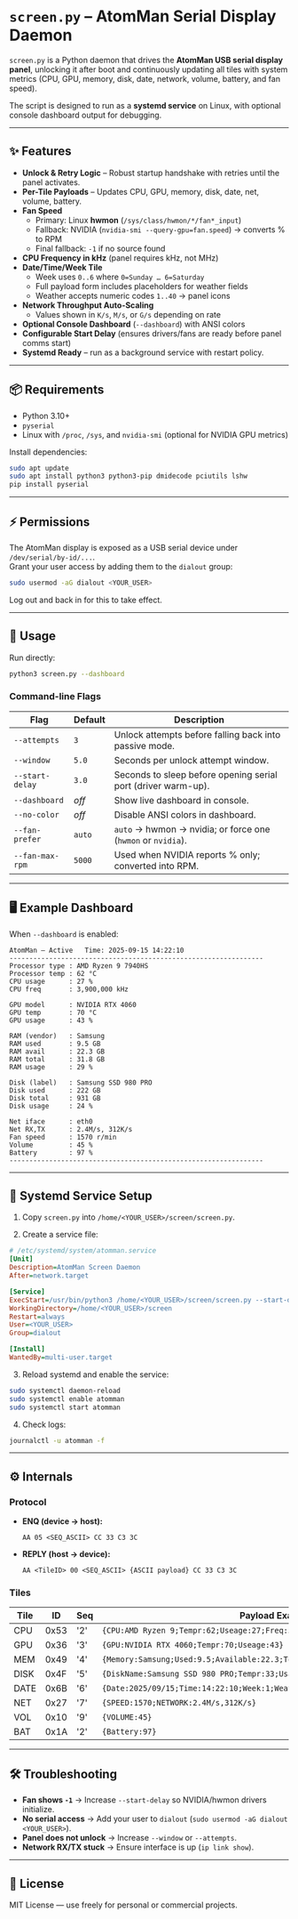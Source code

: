 # `screen.py` – AtomMan Serial Display Daemon

`screen.py` is a Python daemon that drives the **AtomMan USB serial display panel**, unlocking it after boot and continuously updating all tiles with system metrics (CPU, GPU, memory, disk, date, network, volume, battery, and fan speed).  

The script is designed to run as a **systemd service** on Linux, with optional console dashboard output for debugging.

---

## ✨ Features

- **Unlock & Retry Logic** – Robust startup handshake with retries until the panel activates.  
- **Per-Tile Payloads** – Updates CPU, GPU, memory, disk, date, net, volume, battery.  
- **Fan Speed**  
  - Primary: Linux **hwmon** (`/sys/class/hwmon/*/fan*_input`)  
  - Fallback: NVIDIA (`nvidia-smi --query-gpu=fan.speed`) → converts % to RPM  
  - Final fallback: `-1` if no source found  
- **CPU Frequency in kHz** (panel requires kHz, not MHz)  
- **Date/Time/Week Tile**  
  - Week uses `0..6` where `0=Sunday … 6=Saturday`  
  - Full payload form includes placeholders for weather fields  
  - Weather accepts numeric codes `1..40` → panel icons  
- **Network Throughput Auto-Scaling**  
  - Values shown in `K/s`, `M/s`, or `G/s` depending on rate  
- **Optional Console Dashboard** (`--dashboard`) with ANSI colors  
- **Configurable Start Delay** (ensures drivers/fans are ready before panel comms start)  
- **Systemd Ready** – run as a background service with restart policy.  

---

## 📦 Requirements

- Python 3.10+  
- `pyserial`  
- Linux with `/proc`, `/sys`, and `nvidia-smi` (optional for NVIDIA GPU metrics)  

Install dependencies:

```bash
sudo apt update
sudo apt install python3 python3-pip dmidecode pciutils lshw
pip install pyserial
```

---

## ⚡ Permissions

The AtomMan display is exposed as a USB serial device under `/dev/serial/by-id/...`.  
Grant your user access by adding them to the `dialout` group:

```bash
sudo usermod -aG dialout <YOUR_USER>
```

Log out and back in for this to take effect.

---

## 🚀 Usage

Run directly:

```bash
python3 screen.py --dashboard
```

### Command-line Flags

| Flag             | Default   | Description                                                                 |
|------------------|-----------|-----------------------------------------------------------------------------|
| `--attempts`     | `3`       | Unlock attempts before falling back into passive mode.                      |
| `--window`       | `5.0`     | Seconds per unlock attempt window.                                          |
| `--start-delay`  | `3.0`     | Seconds to sleep before opening serial port (driver warm-up).               |
| `--dashboard`    | *off*     | Show live dashboard in console.                                             |
| `--no-color`     | *off*     | Disable ANSI colors in dashboard.                                           |
| `--fan-prefer`   | `auto`    | `auto` → hwmon → nvidia; or force one (`hwmon` or `nvidia`).                 |
| `--fan-max-rpm`  | `5000`    | Used when NVIDIA reports % only; converted into RPM.                        |

---

## 🖥 Example Dashboard

When `--dashboard` is enabled:

```
AtomMan — Active   Time: 2025-09-15 14:22:10
----------------------------------------------------------------
Processor type : AMD Ryzen 9 7940HS
Processor temp : 62 °C
CPU usage      : 27 %
CPU freq       : 3,900,000 kHz

GPU model      : NVIDIA RTX 4060
GPU temp       : 70 °C
GPU usage      : 43 %

RAM (vendor)   : Samsung
RAM used       : 9.5 GB
RAM avail      : 22.3 GB
RAM total      : 31.8 GB
RAM usage      : 29 %

Disk (label)   : Samsung SSD 980 PRO
Disk used      : 222 GB
Disk total     : 931 GB
Disk usage     : 24 %

Net iface      : eth0
Net RX,TX      : 2.4M/s, 312K/s
Fan speed      : 1570 r/min
Volume         : 45 %
Battery        : 97 %
----------------------------------------------------------------
```

---

## 🔌 Systemd Service Setup

1. Copy `screen.py` into `/home/<YOUR_USER>/screen/screen.py`.  

2. Create a service file:

```ini
# /etc/systemd/system/atomman.service
[Unit]
Description=AtomMan Screen Daemon
After=network.target

[Service]
ExecStart=/usr/bin/python3 /home/<YOUR_USER>/screen/screen.py --start-delay 5
WorkingDirectory=/home/<YOUR_USER>/screen
Restart=always
User=<YOUR_USER>
Group=dialout

[Install]
WantedBy=multi-user.target
```

3. Reload systemd and enable the service:

```bash
sudo systemctl daemon-reload
sudo systemctl enable atomman
sudo systemctl start atomman
```

4. Check logs:

```bash
journalctl -u atomman -f
```

---

## ⚙️ Internals

### Protocol

- **ENQ (device → host):**  
  ```
  AA 05 <SEQ_ASCII> CC 33 C3 3C
  ```

- **REPLY (host → device):**  
  ```
  AA <TileID> 00 <SEQ_ASCII> {ASCII payload} CC 33 C3 3C
  ```

### Tiles

| Tile | ID  | Seq | Payload Example                                                                 |
|------|-----|-----|---------------------------------------------------------------------------------|
| CPU  | 0x53| '2' | `{CPU:AMD Ryzen 9;Tempr:62;Useage:27;Freq:3900000;Tempr1:62;}`                   |
| GPU  | 0x36| '3' | `{GPU:NVIDIA RTX 4060;Tempr:70;Useage:43}`                                      |
| MEM  | 0x49| '4' | `{Memory:Samsung;Used:9.5;Available:22.3;Total:31.8;Useage:29}`                  |
| DISK | 0x4F| '5' | `{DiskName:Samsung SSD 980 PRO;Tempr:33;UsageSpace:222;AllSpace:931;Usage:24}`  |
| DATE | 0x6B| '6' | `{Date:2025/09/15;Time:14:22:10;Week:1;Weather:;TemprLo:,TemprHi:,Zone:,Desc:}` |
| NET  | 0x27| '7' | `{SPEED:1570;NETWORK:2.4M/s,312K/s}`                                            |
| VOL  | 0x10| '9' | `{VOLUME:45}`                                                                   |
| BAT  | 0x1A| '2' | `{Battery:97}`                                                                  |

---

## 🛠 Troubleshooting

- **Fan shows `-1`** → Increase `--start-delay` so NVIDIA/hwmon drivers initialize.  
- **No serial access** → Add your user to `dialout` (`sudo usermod -aG dialout <YOUR_USER>`).  
- **Panel does not unlock** → Increase `--window` or `--attempts`.  
- **Network RX/TX stuck** → Ensure interface is up (`ip link show`).  

---

## 📜 License

MIT License — use freely for personal or commercial projects.
